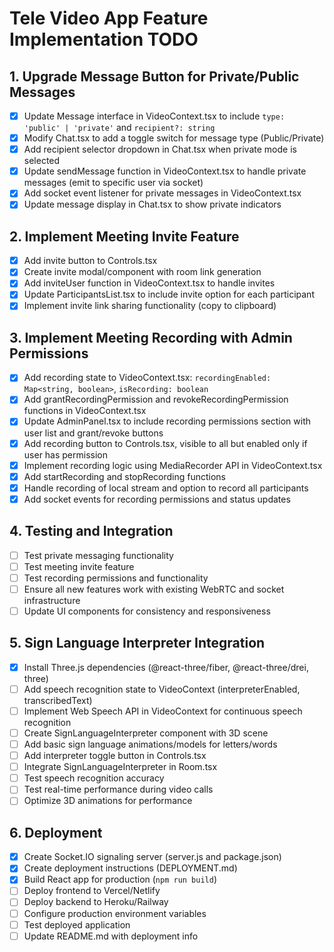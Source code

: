 # Tele Video App Feature Implementation TODO

## 1. Upgrade Message Button for Private/Public Messages
- [x] Update Message interface in VideoContext.tsx to include `type: 'public' | 'private'` and `recipient?: string`
- [x] Modify Chat.tsx to add a toggle switch for message type (Public/Private)
- [x] Add recipient selector dropdown in Chat.tsx when private mode is selected
- [x] Update sendMessage function in VideoContext.tsx to handle private messages (emit to specific user via socket)
- [x] Add socket event listener for private messages in VideoContext.tsx
- [x] Update message display in Chat.tsx to show private indicators

## 2. Implement Meeting Invite Feature
- [x] Add invite button to Controls.tsx
- [x] Create invite modal/component with room link generation
- [x] Add inviteUser function in VideoContext.tsx to handle invites
- [x] Update ParticipantsList.tsx to include invite option for each participant
- [x] Implement invite link sharing functionality (copy to clipboard)

## 3. Implement Meeting Recording with Admin Permissions
- [x] Add recording state to VideoContext.tsx: `recordingEnabled: Map<string, boolean>`, `isRecording: boolean`
- [x] Add grantRecordingPermission and revokeRecordingPermission functions in VideoContext.tsx
- [x] Update AdminPanel.tsx to include recording permissions section with user list and grant/revoke buttons
- [x] Add recording button to Controls.tsx, visible to all but enabled only if user has permission
- [x] Implement recording logic using MediaRecorder API in VideoContext.tsx
- [x] Add startRecording and stopRecording functions
- [x] Handle recording of local stream and option to record all participants
- [x] Add socket events for recording permissions and status updates

## 4. Testing and Integration
- [ ] Test private messaging functionality
- [ ] Test meeting invite feature
- [ ] Test recording permissions and functionality
- [ ] Ensure all new features work with existing WebRTC and socket infrastructure
- [ ] Update UI components for consistency and responsiveness

## 5. Sign Language Interpreter Integration
- [x] Install Three.js dependencies (@react-three/fiber, @react-three/drei, three)
- [ ] Add speech recognition state to VideoContext (interpreterEnabled, transcribedText)
- [ ] Implement Web Speech API in VideoContext for continuous speech recognition
- [ ] Create SignLanguageInterpreter component with 3D scene
- [ ] Add basic sign language animations/models for letters/words
- [ ] Add interpreter toggle button in Controls.tsx
- [ ] Integrate SignLanguageInterpreter in Room.tsx
- [ ] Test speech recognition accuracy
- [ ] Test real-time performance during video calls
- [ ] Optimize 3D animations for performance

## 6. Deployment
- [x] Create Socket.IO signaling server (server.js and package.json)
- [x] Create deployment instructions (DEPLOYMENT.md)
- [x] Build React app for production (`npm run build`)
- [ ] Deploy frontend to Vercel/Netlify
- [ ] Deploy backend to Heroku/Railway
- [ ] Configure production environment variables
- [ ] Test deployed application
- [ ] Update README.md with deployment info
